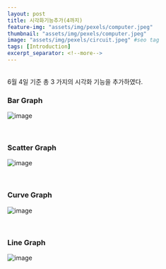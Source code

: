 ```yaml
---
layout: post
title: 시각화기능추가(4까지)
feature-img: "assets/img/pexels/computer.jpeg"
thumbnail: "assets/img/pexels/computer.jpeg"
image: "assets/img/pexels/circuit.jpeg" #seo tag
tags: [Introduction]
excerpt_separator: <!--more-->
---
```

<br>
6월 4일 기준 총 3 가지의 시각화 기능을 추가하였다.

### Bar Graph
![image](https://user-images.githubusercontent.com/63694834/83750152-d57d7000-a69f-11ea-913a-64d535c1649b.png)

<br>

### Scatter Graph
![image](https://user-images.githubusercontent.com/63694834/83750279-0a89c280-a6a0-11ea-8884-970e4f71dd2e.png)

 <br>
 
### Curve Graph
![image](https://user-images.githubusercontent.com/63694834/83750353-268d6400-a6a0-11ea-9959-fb806b2ddb86.png)
                                                                                   

<br>

### Line Graph
![image](https://user-images.githubusercontent.com/63694834/83752180-0ad78d00-a6a3-11ea-9452-bfea75f786f0.png)
<b>       
